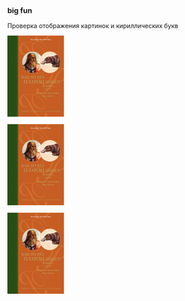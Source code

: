 ﻿### big fun

Проверка отображения картинок и кириллических букв

[![cover](images/cover128.jpg "обложка")](ya.ru "примечание")

[![cover](images/cover128.jpg)](ya.ru "примечание")

![cover](images/cover128.jpg "обложка")

